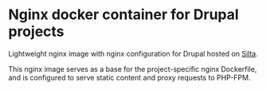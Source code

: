 # Nginx docker container for Drupal projects

Lightweight nginx image with nginx configuration for Drupal hosted on [Silta](https://github.com/wunderio/silta). 

This nginx image serves as a base for the project-specific nginx Dockerfile, and is configured to serve static content and proxy requests to PHP-FPM.